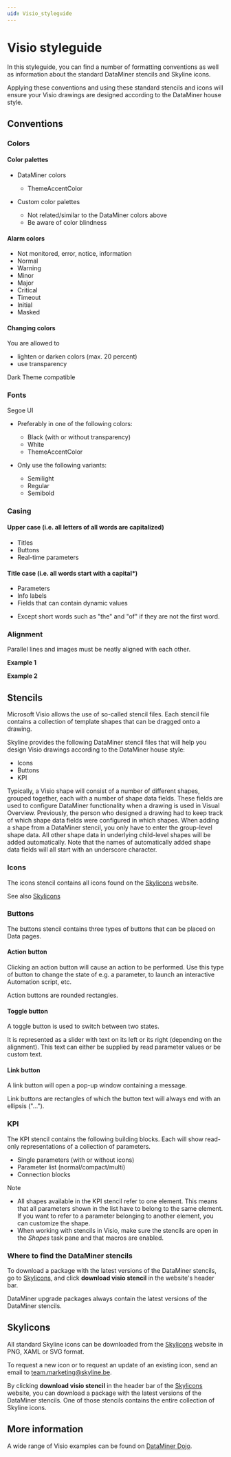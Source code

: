 ```yaml
---
uid: Visio_styleguide
---
```


# Visio styleguide

In this styleguide, you can find a number of formatting conventions as well as information about the standard DataMiner stencils and Skyline icons.

Applying these conventions and using these standard stencils and icons will ensure your Visio drawings are designed according to the DataMiner house style.

## Conventions

### Colors

#### Color palettes​

- DataMiner colors​

    - ThemeAccentColor​

- Custom​ color palettes

    - Not related/similar to the DataMiner colors above​
    - Be aware of color blindness​

#### Alarm colors​

- Not monitored, error, notice, information​
- Normal​
- Warning​
- Minor​
- Major​
- Critical​
- Timeout​
- Initial​
- Masked​

#### Changing colors

You are allowed to

- lighten or darken colors (max. 20 percent)​
- use transparency​

Dark Theme compatible​

### Fonts

Segoe UI​

- Preferably in one of the following colors:

    - Black (with or without transparency)​
    - White​
    - ThemeAccentColor​

- Only use the following variants:

    - Semilight
    - Regular
    - Semibold

### Casing

#### Upper case​ (i.e. all letters of all words are capitalized​)

- Titles​
- Buttons​
- Real-time parameters​

#### Title case​ (i.e. all words start with a capital*)

- Parameters​
- Info labels​
- Fields that can contain dynamic values​

* Except short words such as "the" and "of" if they are not the first word.

### Alignment

Parallel lines and images must be neatly aligned with each other.

**Example 1**

**Example 2**

## Stencils

Microsoft Visio allows the use of so-called stencil files. Each stencil file contains a collection of template shapes that can be dragged onto a drawing.

Skyline provides the following DataMiner stencil files that will help you design Visio drawings according to the DataMiner house style:

- Icons 
- Buttons
- KPI

Typically, a Visio shape will consist of a number of different shapes, grouped together, each with a number of shape data fields. These fields are used to configure DataMiner functionality when a drawing is used in Visual Overview. Previously, the person who designed a drawing had to keep track of which shape data fields were configured in which shapes. When adding a shape from a DataMiner stencil, you only have to enter the group-level shape data. All other shape data in underlying child-level shapes will be added automatically. Note that the names of automatically added shape data fields will all start with an underscore character.

### Icons

The icons stencil contains all icons found on the [Skylicons](https://skyline.be/skylicons/) website.

See also [Skylicons](#skylicons)

### Buttons

The buttons stencil contains three types of buttons that can be placed on Data pages.

#### Action button

Clicking an action button will cause an action to be performed. Use this type of button to change the state of e.g. a parameter, to launch an interactive Automation script, etc.

Action buttons are rounded rectangles.

#### Toggle button

A toggle button is used to switch between two states.

It is represented as a slider with text on its left or its right (depending on the alignment). This text can either be supplied by read parameter values or be custom text.

#### Link button

A link button will open a pop-up window containing a message.

Link buttons are rectangles of which the button text will always end with an ellipsis ("...").

### KPI

The KPI stencil contains the following building blocks. Each will show read-only representations of a collection of parameters.

- Single parameters (with or without icons)
- Parameter list (normal/compact/multi)
- Connection blocks

> [!NOTE]
> - All shapes available in the KPI stencil refer to one element. This means that all parameters shown in the list have to belong to the same element. If you want to refer to a parameter belonging to another element, you can customize the shape.
> - When working with stencils in Visio, make sure the stencils are open in the *Shapes* task pane and that macros are enabled.

### Where to find the DataMiner stencils

To download a package with the latest versions of the DataMiner stencils, go to [Skylicons](https://skyline.be/skylicons/), and click **download visio stencil** in the website's header bar.

DataMiner upgrade packages always contain the latest versions of the DataMiner stencils.

## Skylicons

All standard Skyline icons can be downloaded from the [Skylicons](https://skyline.be/skylicons/) website in PNG, XAML or SVG format.

To request a new icon or to request an update of an existing icon, send an email to [team.marketing@skyline.be](mailto:team.marketing@skyline.be).

By clicking **download visio stencil** in the header bar of the [Skylicons](https://skyline.be/skylicons/) website, you can download a package with the latest versions of the DataMiner stencils. One of those stencils contains the entire collection of Skyline icons.

## More information

A wide range of Visio examples can be found on [DataMiner Dojo](https://community.dataminer.services/use-cases/).
